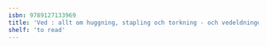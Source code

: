 ```yaml
---
isbn: 9789127133969
title: 'Ved : allt om huggning, stapling och torkning - och vedeldningens själ'
shelf: 'to read'
---
```

